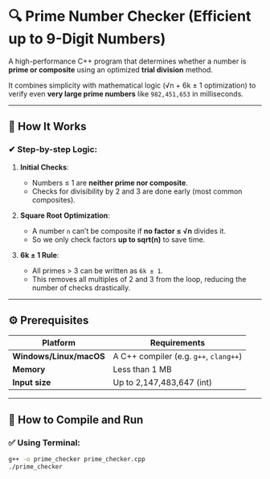 # 🔍 Prime Number Checker (Efficient up to 9-Digit Numbers)

A high-performance C++ program that determines whether a number is **prime or composite** using an optimized **trial division** method.

It combines simplicity with mathematical logic (√n + 6k ± 1 optimization) to verify even **very large prime numbers** like `982,451,653` in milliseconds.

---

## 🧠 How It Works

### ✔ Step-by-step Logic:

1. **Initial Checks**:
   - Numbers ≤ 1 are **neither prime nor composite**.
   - Checks for divisibility by 2 and 3 are done early (most common composites).

2. **Square Root Optimization**:
   - A number `n` can’t be composite if **no factor ≤ √n** divides it.
   - So we only check factors **up to sqrt(n)** to save time.

3. **6k ± 1 Rule**:
   - All primes > 3 can be written as `6k ± 1`.
   - This removes all multiples of 2 and 3 from the loop, reducing the number of checks drastically.

---

## ⚙️ Prerequisites

| Platform      | Requirements                 |
|---------------|------------------------------|
| **Windows/Linux/macOS** | A C++ compiler (e.g. `g++`, `clang++`) |
| **Memory**     | Less than 1 MB               |
| **Input size** | Up to 2,147,483,647 (int)    |

---

## 🚀 How to Compile and Run

### ✅ Using Terminal:

```bash
g++ -o prime_checker prime_checker.cpp
./prime_checker

